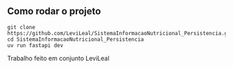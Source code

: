 ## Como rodar o projeto ##
```
git clone https://github.com/LeviLeal/SistemaInformacaoNutricional_Persistencia.git
cd SistemaInformacaoNutricional_Persistencia
uv run fastapi dev
```
Trabalho feito em conjunto LeviLeal

